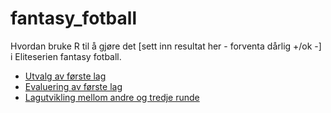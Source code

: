 # fantasy_fotball
Hvordan bruke R til å gjøre det [sett inn resultat her - forventa dårlig +/ok -] i Eliteserien fantasy fotball.

- [Utvalg av første lag](https://github.com/gardenberg/fantasy_fotball/blob/master/lagsammensetning.md) 
- [Evaluering av første lag](https://github.com/gardenberg/fantasy_fotball/blob/master/modellevaluering.md)
- [Lagutvikling mellom andre og tredje runde](https://github.com/gardenberg/fantasy_fotball/blob/master/lagutvikling.md)
